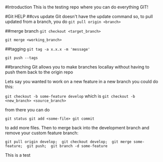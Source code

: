 #Introduction
This is the testing repo where you can do everything GIT!

#Git HELP
##cvs update
Git doesn't have the update command so, to pull updated from a branch, you do ``git pull origin <branch>``

##merge branch
``git checkout <target_branch>``

``git merge <working_branch>``

##tagging
``git tag -a x.x.x -m 'message'``

``git push --tags``

##branching
Git allows you to make branches locallay without having to push them back to the origin repo

Lets say you wanted to work on a new feature in a new branch you could do this:

``git checkout -b some-feature develop`` which is ``git checkout -b <new_branch> <source_branch>``

from there you can do

``
git status
git add <some-file>
git commit
``

to add more files. Then to merge back into the development branch and remove your custom feature branch:

``
git pull origin develop; 
git checkout develop; 
git merge some-feature; 
git push; 
git branch -d some-feature
``

This is a test
